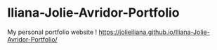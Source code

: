 # Iliana-Jolie-Avridor-Portfolio
My personal portfolio website !
https://jolieiliana.github.io/Iliana-Jolie-Avridor-Portfolio/

